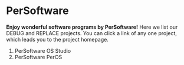 
# PerSoftware

**Enjoy wonderful software programs by PerSoftware!**
Here we list our DEBUG and REPLACE projects. You can click a link of any one project, which leads you to the project homepage.

1. PerSoftware OS Studio
2. PerSoftware PerOS
